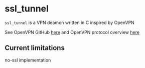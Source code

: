 # ssl_tunnel

`ssl_tunnel` is a VPN deamon written in C
inspired by OpenVPN

See OpenVPN GitHub [here](https://github.com/OpenVPN/openvpn)
and OpenVPN protocol overview [here](https://build.openvpn.net/doxygen/network_protocol.html)

## Current limitations
no-ssl implementation